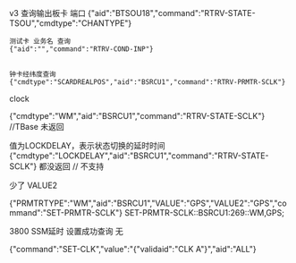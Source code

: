 v3   查询输出板卡 端口
    {"aid":"BTSOU18","command":"RTRV-STATE-TSOU","cmdtype":"CHANTYPE"}

    测试卡 业务名 查询
    {"aid":"","command":"RTRV-COND-INP"}


    钟卡经纬度查询
    {"cmdtype":"SCARDREALPOS","aid":"BSRCU1","command":"RTRV-PRMTR-SCLK"}



clock 

<!-- 双星卡工作模式 -->
{"cmdtype":"WM","aid":"BSRCU1","command":"RTRV-STATE-SCLK"}     //TBase 未返回 


<cmdtype>值为LOCKDELAY，表示状态切换的延时时间
{"cmdtype":"LOCKDELAY","aid":"BSRCU1","command":"RTRV-STATE-SCLK"}  都没返回  // 不支持


少了 VALUE2

{"PRMTRTYPE":"WM","aid":"BSRCU1","VALUE":"GPS","VALUE2":"GPS","command":"SET-PRMTR-SCLK"}
SET-PRMTR-SCLK::BSRCU1:269::WM,GPS;






3800  SSM延时 设置成功查询 无


<!-- {"command":"SET-PRMTR-DELAY","value":"{\"delay\":\"4\"}","aid":"ALL"} -->


{"command":"SET-CLK","value":"{\"validaid\":\"CLK A\"}","aid":"ALL"}